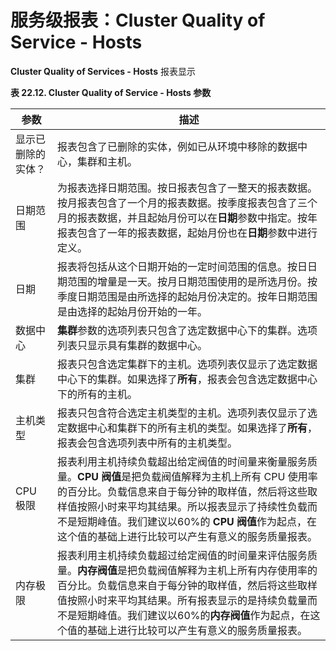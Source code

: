 # 服务级报表：Cluster Quality of Service - Hosts

**Cluster Quality of Services - Hosts** 报表显示

**表 22.12. Cluster Quality of Service - Hosts 参数**

| 参数 | 描述 |
| -- | -- |
| 显示已删除的实体？ | 报表包含了已删除的实体，例如已从环境中移除的数据中心，集群和主机。 |
| 日期范围 | 为报表选择日期范围。按日报表包含了一整天的报表数据。按月报表包含了一个月的报表数据。按季度报表包含了三个月的报表数据，并且起始月份可以在**日期**参数中指定。按年报表包含了一年的报表数据，起始月份也在**日期**参数中进行定义。 |
| 日期 | 报表将包括从这个日期开始的一定时间范围的信息。按日日期范围的增量是一天。按月日期范围使用的是所选月份。按季度日期范围是由所选择的起始月份决定的。按年日期范围是由选择的起始月份开始的一年。 |
| 数据中心 | **集群**参数的选项列表只包含了选定数据中心下的集群。选项列表只显示具有集群的数据中心。 |
| 集群 | 报表只包含选定集群下的主机。选项列表仅显示了选定数据中心下的集群。如果选择了**所有**，报表会包含选定数据中心下的所有的主机。 |
| 主机类型 | 报表只包含符合选定主机类型的主机。选项列表仅显示了选定数据中心和集群下的所有主机的类型。如果选择了**所有**，报表会包含选项列表中所有的主机类型。 |
| CPU 极限 | 报表利用主机持续负载超出给定阀值的时间量来衡量服务质量。**CPU 阀值**是把负载阀值解释为主机上所有 CPU 使用率的百分比。负载信息来自于每分钟的取样值，然后将这些取样值按照小时来平均其结果。所以报表显示了持续性负载而不是短期峰值。我们建议以60%的 **CPU 阀值**作为起点，在这个值的基础上进行比较可以产生有意义的服务质量报表。 |
| 内存极限 | 报表利用主机持续负载超过给定阀值的时间量来评估服务质量。**内存阀值**是把负载阀值解释为主机上所有内存使用率的百分比。负载信息来自于每分钟的取样值，然后将这些取样值按照小时来平均其结果。所有报表显示的是持续负载量而不是短期峰值。我们建议以60%的**内存阀值**作为起点，在这个值的基础上进行比较可以产生有意义的服务质量报表。 |
